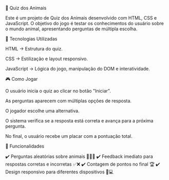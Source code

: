 🦁 Quiz dos Animais

Este é um projeto de Quiz dos Animais desenvolvido com HTML, CSS e JavaScript. O objetivo do jogo é testar os conhecimentos do usuário sobre o mundo animal, apresentando perguntas de múltipla escolha.

🚀 Tecnologias Utilizadas

HTML → Estrutura do quiz.

CSS → Estilização e layout responsivo.

JavaScript → Lógica do jogo, manipulação do DOM e interatividade.

🎮 Como Jogar

O usuário inicia o quiz ao clicar no botão "Iniciar".

As perguntas aparecem com múltiplas opções de resposta.

O jogador escolhe uma alternativa.

O sistema verifica se a resposta está correta e avança para a próxima pergunta.

No final, o usuário recebe um placar com a pontuação total.

📌 Funcionalidades

✔️ Perguntas aleatórias sobre animais 🦊🐯🐵
✔️ Feedback imediato para respostas corretas e incorretas ✅❌
✔️ Contagem de pontos no final 🏆
✔️ Design responsivo para diferentes dispositivos 📱💻




